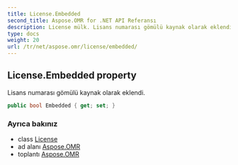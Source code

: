 ```yaml
---
title: License.Embedded
second_title: Aspose.OMR for .NET API Referansı
description: License mülk. Lisans numarası gömülü kaynak olarak eklendi.
type: docs
weight: 20
url: /tr/net/aspose.omr/license/embedded/
---
```

## License.Embedded property

Lisans numarası gömülü kaynak olarak eklendi.

```csharp
public bool Embedded { get; set; }
```

### Ayrıca bakınız

* class [License](../)
* ad alanı [Aspose.OMR](../../license/)
* toplantı [Aspose.OMR](../../../)


